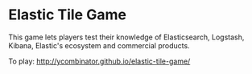 # Elastic Tile Game
This game lets players test their knowledge of Elasticsearch, Logstash, Kibana,
Elastic's ecosystem and commercial products.

To play: http://ycombinator.github.io/elastic-tile-game/
